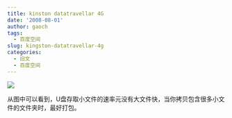 ```yaml
---
title: kinston datatravellar 4G
date: '2008-08-01'
author: gaoch
tags:
  - 百度空间
slug: kingston-datatravellar-4g
categories:
  - 旧文
  - 百度空间
---
```


<img src="http://hiphotos.baidu.com/spring%5Fgao/pic/item/a36d263fcff90bfb55e7231f.jpg" class="blogimg" />

从图中可以看到，U盘存取小文件的速率元没有大文件快，当你拷贝包含很多小文件的文件夹时，最好打包。
